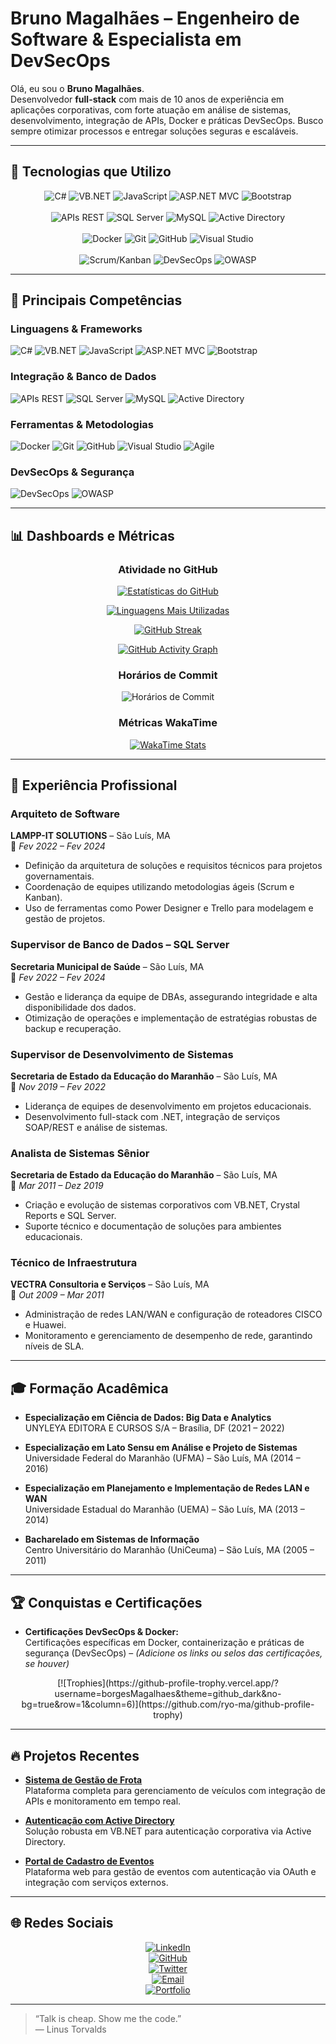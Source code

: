 # Bruno Magalhães – Engenheiro de Software & Especialista em DevSecOps

Olá, eu sou o **Bruno Magalhães**.  
Desenvolvedor **full-stack** com mais de 10 anos de experiência em aplicações corporativas, com forte atuação em análise de sistemas, desenvolvimento, integração de APIs, Docker e práticas DevSecOps. Busco sempre otimizar processos e entregar soluções seguras e escaláveis.

---

## 🚀 Tecnologias que Utilizo

<div align="center">
  <img src="https://img.shields.io/badge/C%23-239120?style=for-the-badge&logo=c-sharp&logoColor=white" alt="C#" />
  <img src="https://img.shields.io/badge/VB.NET-blueviolet?style=for-the-badge&logo=.net&logoColor=white" alt="VB.NET" />
  <img src="https://img.shields.io/badge/JavaScript-F7DF1E?style=for-the-badge&logo=javascript&logoColor=black" alt="JavaScript" />
  <img src="https://img.shields.io/badge/ASP.NET%20MVC-blue?style=for-the-badge&logo=.net&logoColor=white" alt="ASP.NET MVC" />
  <img src="https://img.shields.io/badge/Bootstrap-563D7C?style=for-the-badge&logo=bootstrap&logoColor=white" alt="Bootstrap" />
  <br><br>
  <img src="https://img.shields.io/badge/APIs%20REST-008080?style=for-the-badge&logo=api&logoColor=white" alt="APIs REST" />
  <img src="https://img.shields.io/badge/SQL%20Server-CC2927?style=for-the-badge&logo=microsoft-sql-server&logoColor=white" alt="SQL Server" />
  <img src="https://img.shields.io/badge/MySQL-4479A1?style=for-the-badge&logo=mysql&logoColor=white" alt="MySQL" />
  <img src="https://img.shields.io/badge/Active%20Directory-0000FF?style=for-the-badge&logo=microsoft&logoColor=white" alt="Active Directory" />
  <br><br>
  <img src="https://img.shields.io/badge/Docker-2496ED?style=for-the-badge&logo=docker&logoColor=white" alt="Docker" />
  <img src="https://img.shields.io/badge/Git-F05032?style=for-the-badge&logo=git&logoColor=white" alt="Git" />
  <img src="https://img.shields.io/badge/GitHub-181717?style=for-the-badge&logo=github&logoColor=white" alt="GitHub" />
  <img src="https://img.shields.io/badge/Visual%20Studio-5C2D91?style=for-the-badge&logo=visual-studio&logoColor=white" alt="Visual Studio" />
  <br><br>
  <img src="https://img.shields.io/badge/Scrum/Kanban-0D5C9E?style=for-the-badge&logo=scrum&logoColor=white" alt="Scrum/Kanban" />
  <img src="https://img.shields.io/badge/DevSecOps-2F353A?style=for-the-badge&logo=security&logoColor=white" alt="DevSecOps" />
  <img src="https://img.shields.io/badge/OWASP-000?style=for-the-badge&logo=owasp&logoColor=white" alt="OWASP" />
</div>

---

## 🔧 Principais Competências

### Linguagens & Frameworks
<div>
  <img alt="C#" src="https://img.shields.io/badge/C%23-239120?style=flat&logo=c-sharp&logoColor=white" />
  <img alt="VB.NET" src="https://img.shields.io/badge/VB.NET-blueviolet?style=flat&logo=.net&logoColor=white" />
  <img alt="JavaScript" src="https://img.shields.io/badge/JavaScript-F7DF1E?style=flat&logo=javascript&logoColor=black" />
  <img alt="ASP.NET MVC" src="https://img.shields.io/badge/ASP.NET%20MVC-blue?style=flat&logo=.net&logoColor=white" />
  <img alt="Bootstrap" src="https://img.shields.io/badge/Bootstrap-563D7C?style=flat&logo=bootstrap&logoColor=white" />
</div>

### Integração & Banco de Dados
<div>
  <img alt="APIs REST" src="https://img.shields.io/badge/APIs%20REST-008080?style=flat&logo=api&logoColor=white" />
  <img alt="SQL Server" src="https://img.shields.io/badge/SQL%20Server-CC2927?style=flat&logo=microsoft-sql-server&logoColor=white" />
  <img alt="MySQL" src="https://img.shields.io/badge/MySQL-4479A1?style=flat&logo=mysql&logoColor=white" />
  <img alt="Active Directory" src="https://img.shields.io/badge/Active%20Directory-0000FF?style=flat&logo=microsoft&logoColor=white" />
</div>

### Ferramentas & Metodologias
<div>
  <img alt="Docker" src="https://img.shields.io/badge/Docker-2496ED?style=flat&logo=docker&logoColor=white" />
  <img alt="Git" src="https://img.shields.io/badge/Git-F05032?style=flat&logo=git&logoColor=white" />
  <img alt="GitHub" src="https://img.shields.io/badge/GitHub-181717?style=flat&logo=github&logoColor=white" />
  <img alt="Visual Studio" src="https://img.shields.io/badge/Visual%20Studio-5C2D91?style=flat&logo=visual-studio&logoColor=white" />
  <img alt="Agile" src="https://img.shields.io/badge/Scrum/Kanban-0D5C9E?style=flat&logo=scrum&logoColor=white" />
</div>

### DevSecOps & Segurança
<div>
  <img alt="DevSecOps" src="https://img.shields.io/badge/DevSecOps-2F353A?style=flat&logo=security&logoColor=white" />
  <img alt="OWASP" src="https://img.shields.io/badge/OWASP-000?style=flat&logo=owasp&logoColor=white" />
</div>

---

## 📊 Dashboards e Métricas

<div align="center">

### Atividade no GitHub

[![Estatísticas do GitHub](https://github-readme-stats.vercel.app/api?username=borgesMagalhaes&show_icons=true&theme=github_dark&count_private=true)](https://github.com/borgesMagalhaes)

[![Linguagens Mais Utilizadas](https://github-readme-stats.vercel.app/api/top-langs/?username=borgesMagalhaes&layout=compact&theme=github_dark)](https://github.com/borgesMagalhaes)

[![GitHub Streak](https://github-readme-streak-stats.herokuapp.com/?user=borgesMagalhaes&theme=github-dark-blue)](https://git.io/streak-stats)

[![GitHub Activity Graph](https://activity-graph.herokuapp.com/graph?username=borgesMagalhaes&theme=github-dark)](https://github.com/borgesMagalhaes)

### Horários de Commit
<!-- 
  Adicione abaixo um gráfico personalizado que mostre os horários em que você costuma realizar commits.
  Você pode gerar um gráfico através de ferramentas de análise de commits e hospedá-lo, substituindo o link abaixo.
-->
![Horários de Commit](https://raw.githubusercontent.com/SEU_USUARIO/commit-times-dashboard/main/commit-times.png)

### Métricas WakaTime
<!--
  Exibe estatísticas de produtividade (tempo de codificação, linguagens, etc.) do WakaTime.
  Para que o widget funcione, substitua "SEU_USUARIO_WAKATIME" pelo seu username do WakaTime.
-->
[![WakaTime Stats](https://github-readme-stats.vercel.app/api/wakatime?username=SEU_USUARIO_WAKATIME&theme=github_dark)](https://github.com/anmol098/waka-readme)
  
</div>

---

## 💼 Experiência Profissional

### Arquiteto de Software  
**LAMPP-IT SOLUTIONS** – São Luís, MA  
📅 *Fev 2022 – Fev 2024*  
- Definição da arquitetura de soluções e requisitos técnicos para projetos governamentais.
- Coordenação de equipes utilizando metodologias ágeis (Scrum e Kanban).
- Uso de ferramentas como Power Designer e Trello para modelagem e gestão de projetos.

### Supervisor de Banco de Dados – SQL Server  
**Secretaria Municipal de Saúde** – São Luís, MA  
📅 *Fev 2022 – Fev 2024*  
- Gestão e liderança da equipe de DBAs, assegurando integridade e alta disponibilidade dos dados.
- Otimização de operações e implementação de estratégias robustas de backup e recuperação.

### Supervisor de Desenvolvimento de Sistemas  
**Secretaria de Estado da Educação do Maranhão** – São Luís, MA  
📅 *Nov 2019 – Fev 2022*  
- Liderança de equipes de desenvolvimento em projetos educacionais.
- Desenvolvimento full-stack com .NET, integração de serviços SOAP/REST e análise de sistemas.

### Analista de Sistemas Sênior  
**Secretaria de Estado da Educação do Maranhão** – São Luís, MA  
📅 *Mar 2011 – Dez 2019*  
- Criação e evolução de sistemas corporativos com VB.NET, Crystal Reports e SQL Server.
- Suporte técnico e documentação de soluções para ambientes educacionais.

### Técnico de Infraestrutura  
**VECTRA Consultoria e Serviços** – São Luís, MA  
📅 *Out 2009 – Mar 2011*  
- Administração de redes LAN/WAN e configuração de roteadores CISCO e Huawei.
- Monitoramento e gerenciamento de desempenho de rede, garantindo níveis de SLA.

---

## 🎓 Formação Acadêmica

- **Especialização em Ciência de Dados: Big Data e Analytics**  
  UNYLEYA EDITORA E CURSOS S/A – Brasília, DF (2021 – 2022)
  
- **Especialização em Lato Sensu em Análise e Projeto de Sistemas**  
  Universidade Federal do Maranhão (UFMA) – São Luís, MA (2014 – 2016)
  
- **Especialização em Planejamento e Implementação de Redes LAN e WAN**  
  Universidade Estadual do Maranhão (UEMA) – São Luís, MA (2013 – 2014)
  
- **Bacharelado em Sistemas de Informação**  
  Centro Universitário do Maranhão (UniCeuma) – São Luís, MA (2005 – 2011)

---

## 🏆 Conquistas e Certificações

- **Certificações DevSecOps & Docker:**  
  Certificações específicas em Docker, containerização e práticas de segurança (DevSecOps) – *(Adicione os links ou selos das certificações, se houver)*

<div align="center">
  [![Trophies](https://github-profile-trophy.vercel.app/?username=borgesMagalhaes&theme=github_dark&no-bg=true&row=1&column=6)](https://github.com/ryo-ma/github-profile-trophy)
</div>

---

## 🔥 Projetos Recentes

- **[Sistema de Gestão de Frota](https://github.com/borgesMagalhaes/frota)**  
  Plataforma completa para gerenciamento de veículos com integração de APIs e monitoramento em tempo real.

- **[Autenticação com Active Directory](https://github.com/borgesMagalhaes/auth-AD)**  
  Solução robusta em VB.NET para autenticação corporativa via Active Directory.

- **[Portal de Cadastro de Eventos](https://github.com/borgesMagalhaes/event-registration)**  
  Plataforma web para gestão de eventos com autenticação via OAuth e integração com serviços externos.

---

## 🌐 Redes Sociais

<div align="center">

[![LinkedIn](https://img.shields.io/badge/LinkedIn-0077B5?style=flat&logo=linkedin&logoColor=white)](https://www.linkedin.com/in/bruno-magalh%C3%A3es-2b878a2a/)  
[![GitHub](https://img.shields.io/badge/GitHub-181717?style=flat&logo=github&logoColor=white)](https://github.com/borgesMagalhaes)  
[![Twitter](https://img.shields.io/badge/Twitter-1DA1F2?style=flat&logo=twitter&logoColor=white)](https://twitter.com/SEU_TWITTER)  
[![Email](https://img.shields.io/badge/Email-D14836?style=flat&logo=gmail&logoColor=white)](mailto:borges.magalhaes@gmail.com)  
[![Portfolio](https://img.shields.io/badge/Website-000000?style=flat&logo=about.me&logoColor=white)](https://www.seusite.com)

</div>

---

> “Talk is cheap. Show me the code.”  
> — Linus Torvalds
